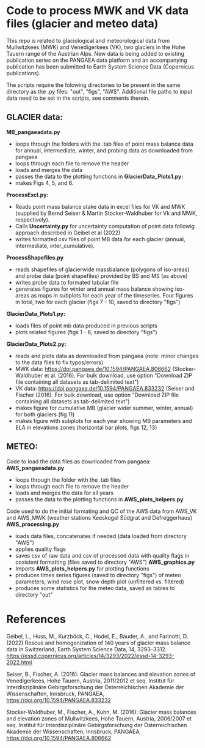 # Code to process MWK and VK data files (glacier and meteo data)  

This repo is related to glaciological and meteorological data from Mullwitzkees (MWK) and Venedigerkees (VK), two glaciers in the Hohe Tauern range of the Austrian Alps. New data is being added to existing publication series on the PANGAEA data platform and an accompanying publication has been submitted to Earth System Science Data (Copernicus publications).

The scripts require the folowing directories to be present in the same directory as the .py files: "out", "figs", "AWS". Additional file paths to input data need to be set in the scripts, see comments therein.

## GLACIER data:      
**MB_pangaeadata.py**       
+ loops through the folders with the .tab files of point mass balance data for annual, intermediate, winter, and probing data as downloaded from pangaea
+ loops through each file to remove the header     
+ loads and merges the data			
+ passes the data to the plotting functions in **GlacierData_Plots1.py:**    
+ makes Figs 4, 5, and 6.


**ProcessExcl.py:**  
+ Reads point mass balance stake data in excel files for VK and MWK (supplied by Bernd Seiser & Martin Stocker-Waldhuber for Vk and MWK, respectively).    
+ Calls **Uncertainty.py** for uncertainty computation of point data followig approach described in Geibel et al (2022)  
+ writes formatted csv files of point MB data for each glacier (annual, intermediate, inter_cumulative).   

**ProcessShapefiles.py**
+ reads shapefiles of glacierwide massbalance (polygons of iso-areas) and probe data (point shapefiles) provided by BS and MS (as above)
+ writes probe data to formated tabular file  
+ generates figures for winter and annual mass balance showing iso-areas as maps in subplots for each year of the timeseries. Four figures in total, two for each glacier (figs 7 - 10, saved to directory "figs")


**GlacierData_Plots1.py:**   
+ loads files of point mb data produced in previous scripts
+ plots related figures (figs 1 - 6, saved to directory "figs")

**GlacierData_Plots2.py:**  
+ reads and plots data as downloaded from pangaea (note: minor changes to the data files to fix typos/errors)  
+ MWK data: https://doi.pangaea.de/10.1594/PANGAEA.806662 (Stocker-Waldhuber et al. (2016). For bulk download, use option "Download ZIP file containing all datasets as tab-delimited text")  
+ VK data: https://doi.pangaea.de/10.1594/PANGAEA.833232 (Seiser and Fischer (2016). For bulk download, use option "Download ZIP file containing all datasets as tab-delimited text")
+ makes figure for cumulative MB (glacier wider summer, winter, annual) for both glaciers (fig 11)
+ makes figure with subplots for each year showing MB parameters and ELA in elevations zones (horizontal bar plots, figs 12, 13)



## METEO: 
Code to load the data files as downloaded from pangaea:				
**AWS_pangaeadata.py**       
+ loops through the folder with the .tab files    
+ loops through each file to remove the header     
+ loads and merges the data for all years 			
+ passes the data to the plotting functions in **AWS_plots_helpers.py**   


Code used to do the initial formating and QC of the AWS data from AWS_VK and AWS_MWK (weather stations Keeskogel Südgrat and Defreggerhaus)    
**AWS_processing.py**  
+ loads data files, concatenates if needed (data loaded from directory "AWS")
+ applies quality flags 
+ saves csv of raw data and csv of processed data with quality flags in cosistent formatting (files saved to directory "AWS")
**AWS_graphics.py**   
+ Imports **AWS_plots_helpers.py** for plotting functions 
+ produces times series figures (saved to directory "figs") of meteo parameters, wind rose plot, snow depth plot (unfiltered vs. filtered) 
+ produces some statistics for the meteo data, saved as tables to directory "out"



# References 
Geibel, L., Huss, M., Kurzböck, C., Hodel, E., Bauder, A., and Farinotti, D. (2022) Rescue and homogenization of 140 years of glacier mass balance data in Switzerland, Earth System Science Data, 14, 3293–3312.     
https://essd.copernicus.org/articles/14/3293/2022/essd-14-3293-2022.html    



Seiser, B., Fischer, A. (2016): Glacier mass balances and elevation zones of Venedigerkees, Hohe Tauern, Austria, 2011/2012 et seq. Institut für Interdisziplinäre Gebirgsforschung der Österreichischen Akademie der Wissenschaften, Innsbruck, PANGAEA, https://doi.org/10.1594/PANGAEA.833232   



Stocker-Waldhuber, M., Fischer, A., Kuhn, M. (2016): Glacier mass balances and elevation zones of Mullwitzkees, Hohe Tauern, Austria, 2006/2007 et seq. Institut für Interdisziplinäre Gebirgsforschung der Österreichischen Akademie der Wissenschaften, Innsbruck, PANGAEA, https://doi.org/10.1594/PANGAEA.806662   


